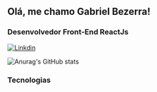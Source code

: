 ## Olá, me chamo Gabriel Bezerra!
### Desenvolvedor Front-End ReactJs

[![Linkdin](https://img.shields.io/badge/LinkedIn-0077B5?style=for-the-badge&logo=linkedin&logoColor=white)](https://www.linkedin.com/in/gabriel-bezerra-965b27211/)

![Anurag's GitHub stats](https://github-readme-stats.vercel.app/api?username=gabrielbvlk&show_icons=true&theme=tokyonight)

### Tecnologias

<div style="display: inline_block"><br/>
<img alt align="center" alt="Linux" src="https://img.shields.io/badge/Ubuntu-E95420?style=for-the-badge&logo=ubuntu&logoColor=white"/>
<img alt align="center" alt="HTML5" src="https://img.shields.io/badge/HTML5-E34F26?style=for-the-badge&logo=html5&logoColor=white"/> <img alt align="center" alt="CSS3" src="https://img.shields.io/badge/CSS3-1572B6?style=for-the-badge&logo=css3&logoColor=white"/>
<img alt align="center" alt="JavaScript" src="https://img.shields.io/badge/JavaScript-323330?style=for-the-badge&logo=javascript&logoColor=F7DF1E"/>
<img alt align="center" alt="React" src="https://img.shields.io/badge/React-20232A?style=for-the-badge&logo=react&logoColor=61DAFB"/> 
</div><br/>

